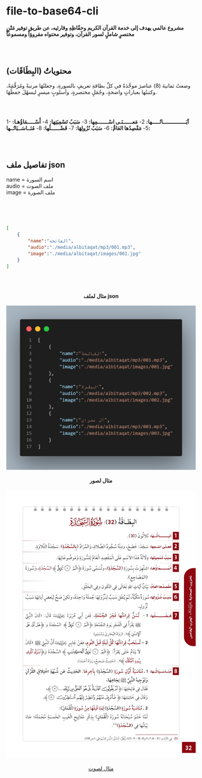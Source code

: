# file-to-base64-cli

<b>مشروع عالمي يهدف إلى خدمة القرآن الكريم وحفّاظِهِ وقارئيه، عن طريق توفير مَتْنٍ مختصرٍ شاملٍ لسور القرآن، وتوفير محتواه مقروؤاً ومسموعاً </b><br>

<br><br>

## محتوياتُ (البِطَاقَات)

وضعتُ ثمانيةَ (8) عناصرَ موحَّدَةً في كلِّ بطاقةِ تعريفٍ بالسورةِ، وجعلتُهَا مرتبةً ومُرَقَّمَةً، وكتبتُها بعباراتٍ واضحةٍ، وجُمَلٍ مختصرةٍ، وأسلوبٍ ميسرٍ ليسهُلَ حفظُهَا.

<br><br>

1- <b>آيَـــــــــــــــاتُـــــها:</b>
2- <b>مَعــــــنَـى اسْـــــــمِها:</b>
3- <b>سَبَبُ تَسْمِيَتِها:</b>
4- <b>أَسْـــــمَاؤُهـا:</b>
5- <b>مَقْصِدُها العَامُّ:</b>
6- <b>سَبَبُ نُزُولِهَا:</b>
7- <b>فَضْــــــلُها:</b>
8- <b>مُنَــاسَــبَاتُــها:</b>

<br><br>

## تفاصيل ملف json 

name = اسم السورة <br>
audio = ملف الصوت <br>
image = ملف الصورة <br>

<br><br>

```json

[
    {
        "name":"الفاتحة",
        "audio":"./media/albitaqat/mp3/001.mp3",
        "image":"./media/albitaqat/images/001.jpg"
    }
]

```

<br><br>



<div align="center"> 
    <b>مثال لملف json</b>
    <br><br>
    <img src="/Github/1.png" alt="albitaqat">
    <br><br>
    <b>مثال لصور</b>
    <br><br>
    <img src="/Github/2.jpg" alt="albitaqat">
    <br><br>
    <a href="https://github.com/rn0x/albitaqat_quran/blob/main/mp3/001.mp3">مثال لصوت</a>
</div>
